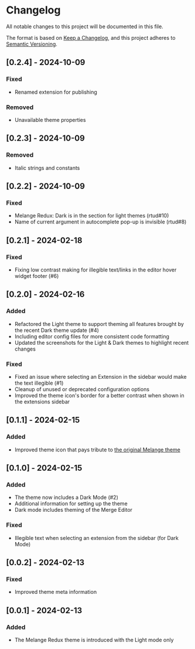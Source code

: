 # Changelog

All notable changes to this project will be documented in this file.

The format is based on [Keep a Changelog](https://keepachangelog.com/en/1.1.0/),
and this project adheres to [Semantic Versioning](https://semver.org/spec/v2.0.0.html).

## [0.2.4] - 2024-10-09

### Fixed
- Renamed extension for publishing

### Removed
- Unavailable theme properties

## [0.2.3] - 2024-10-09

### Removed
- Italic strings and constants

## [0.2.2] - 2024-10-09

### Fixed
- Melange Redux: Dark is in the section for light themes (rtud#10)
- Name of current argument in autocomplete pop-up is invisible (rtud#8)

## [0.2.1] - 2024-02-18

### Fixed
- Fixing low contrast making for illegible text/links in the editor hover widget footer (#6)

## [0.2.0] - 2024-02-16

### Added
- Refactored the Light theme to support theming all features brought by the recent Dark theme update (#4)
- Including editor config files for more consistent code formatting
- Updated the screenshots for the Light & Dark themes to highlight recent changes

### Fixed
- Fixed an issue where selecting an Extension in the sidebar would make the text illegible (#1)
- Cleanup of unused or deprecated configuration options
- Improved the theme icon's border for a better contrast when shown in the extensions sidebar

## [0.1.1] - 2024-02-15

### Added
- Improved theme icon that pays tribute to [the original Melange theme](https://github.com/savq/melange-nvim)

## [0.1.0] - 2024-02-15

### Added
- The theme now includes a Dark Mode (#2)
- Additional information for setting up the theme
- Dark mode includes theming of the Merge Editor

### Fixed
- Illegible text when selecting an extension from the sidebar (for Dark Mode)

## [0.0.2] - 2024-02-13

### Fixed
- Improved theme meta information


## [0.0.1] - 2024-02-13

### Added
- The Melange Redux theme is introduced with the Light mode only
